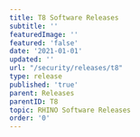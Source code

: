 ```yaml
---
title: T8 Software Releases
subtitle: ''
featuredImage: ''
featured: 'false'
date: '2021-01-01'
updated: ''
url: "/security/releases/t8"
type: release
published: 'true'
parent: Releases
parentID: T8
topic: RHINO Software Releases
order: '0'
---
```

